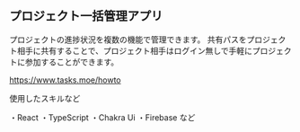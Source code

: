 ## プロジェクト一括管理アプリ
プロジェクトの進捗状況を複数の機能で管理できます。
共有パスをプロジェクト相手に共有することで、プロジェクト相手はログイン無しで手軽にプロジェクトに参加することができます。

https://www.tasks.moe/howto


使用したスキルなど

・React
・TypeScript
・Chakra Ui
・Firebase
など


